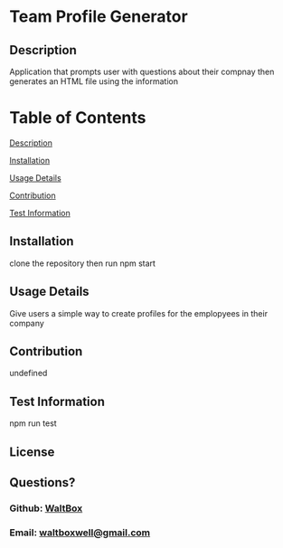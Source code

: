 # Team Profile Generator

  ## Description

  Application that prompts user with questions about their compnay then generates an HTML file using the information

  # Table of Contents 
[Description](#description)

[Installation](#installation) 

[Usage Details](#usage-details)

[Contribution](#contribution)

[Test Information](#test-information)

  ## Installation
  
  clone the repository then run npm start

  ## Usage Details

  Give users a simple way to create profiles for the emplopyees in their company

  ## Contribution

  undefined

  ## Test Information

  npm run test

  ## License

  

  ## Questions?

  ### Github: <a href= "https://github.com/WaltBox">WaltBox</a>
  ### Email: <a href= "mailto:waltboxwell@gmail.com">waltboxwell@gmail.com</a>
